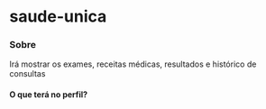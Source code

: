 # saude-unica

<h3>Sobre</h3>
<p>Irá mostrar os exames, receitas médicas, resultados e histórico de consultas</p>

<h4>O que terá no perfil?</h4>
